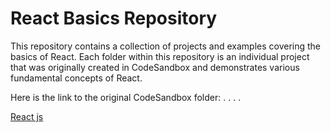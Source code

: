 # React Basics Repository

This repository contains a collection of projects and examples covering the basics of React. Each folder within this repository is an individual project that was originally created in CodeSandbox and demonstrates various fundamental concepts of React.


Here is the link to the original CodeSandbox folder:
.
.
.
.

[React js](https://codesandbox.io/dashboard/sandboxes/React%20JS?workspace=efd24891-4784-4567-a13b-e52b5938fbe2)

